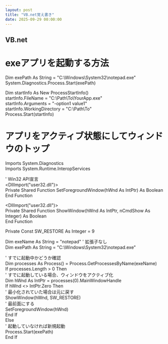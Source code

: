 ```yaml
---
layout: post
title: "VB.net覚え書き"
date: 2025-09-29 00:00:00
---
```


## VB.net
# exeアプリを起動する方法
Dim exePath As String = "C:\Windows\System32\notepad.exe"  
System.Diagnostics.Process.Start(exePath)  

Dim startInfo As New ProcessStartInfo()  
startInfo.FileName = "C:\Path\To\YourApp.exe"  
startInfo.Arguments = "-option1 value1"  
startInfo.WorkingDirectory = "C:\Path\To"  
Process.Start(startInfo)  

# アプリをアクティブ状態にしてウィンドウのトップ
Imports System.Diagnostics  
Imports System.Runtime.InteropServices  

' Win32 API宣言  
<DllImport("user32.dll")>  
Private Shared Function SetForegroundWindow(hWnd As IntPtr) As Boolean  
End Function  

<DllImport("user32.dll")>  
Private Shared Function ShowWindow(hWnd As IntPtr, nCmdShow As Integer) As Boolean  
End Function  

Private Const SW_RESTORE As Integer = 9  

Dim exeName As String = "notepad" ' 拡張子なし  
Dim exePath As String = "C:\Windows\System32\notepad.exe"  

' すでに起動中かどうか確認  
Dim processes As Process() = Process.GetProcessesByName(exeName)  
If processes.Length > 0 Then  
    ' すでに起動している場合、ウィンドウをアクティブ化  
    Dim hWnd As IntPtr = processes(0).MainWindowHandle  
    If hWnd <> IntPtr.Zero Then  
        ' 最小化されていた場合は元に戻す  
        ShowWindow(hWnd, SW_RESTORE)  
        ' 最前面にする  
        SetForegroundWindow(hWnd)  
    End If  
Else  
   ' 起動していなければ新規起動  
   Process.Start(exePath)  
End If  

